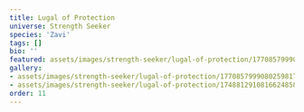 ```yaml
---
title: Lugal of Protection
universe: Strength Seeker
species: 'Zavi'
tags: []
bio: ''
featured: assets/images/strength-seeker/lugal-of-protection/1770857999080259817_1.jpg
gallery:
- assets/images/strength-seeker/lugal-of-protection/1770857999080259817_1.jpg
- assets/images/strength-seeker/lugal-of-protection/1748812910816624858_3.jpg
order: 11
---
```

